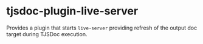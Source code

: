 # tjsdoc-plugin-live-server
Provides a plugin that starts `live-server` providing refresh of the output doc target during TJSDoc execution.
